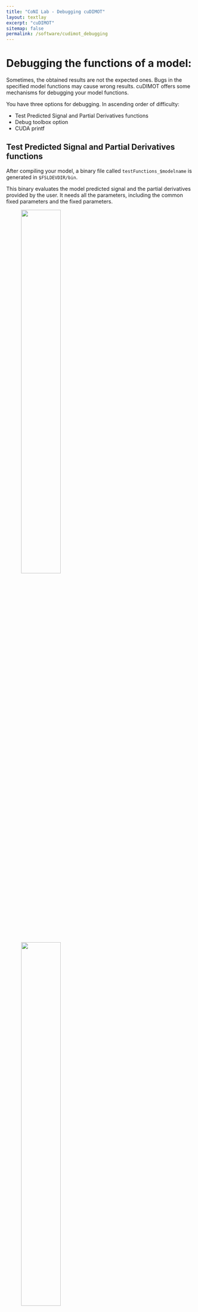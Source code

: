 ```yaml
---
title: "CoNI Lab - Debugging cuDIMOT"
layout: textlay
excerpt: "cuDIMOT"
sitemap: false
permalink: /software/cudimot_debugging
---
```


# Debugging the functions of a model:

Sometimes, the obtained results are not the expected ones. Bugs in the specified model functions may cause wrong results. cuDIMOT offers some mechanisms for debugging your model functions.

You have three options for debugging.
In ascending order of difficulty:

 - Test Predicted Signal and Partial Derivatives functions
 - Debug toolbox option
 - CUDA printf

## Test Predicted Signal and Partial Derivatives functions

After compiling your model, a binary file called ``testFunctions_$modelname`` is generated in ``$FSLDEVDIR/bin``.

This binary evaluates the model predicted signal and the partial derivatives provided by the user. It needs all the parameters, including the common fixed parameters and the fixed parameters.

<figure>
<img src="{{ site.url }}{{ site.baseurl }}/images/software/cudimot/testfunctions.png" width="50%">
</figure>

<figure>
<img src="{{ site.url }}{{ site.baseurl }}/images/software/cudimot/testfunctions2.png" width="50%">
</figure>

It also returns the numerical partial derivatives (taking small steps for each parameter) for comparison.

## Debug toolbox option

If you need deeper debugging, the first recommendation is to reduce the analysed dataset to few voxels, or just 1 voxel. You can modify the mask of the dataset to include only one voxel.

The default script divides the dataset into 4 parts, but for processing 1 voxel, you want to particionate the data into a single part. You can use ``-NJOBS`` option:

    ./model -NJOBS 1

To make the debugging process faster, we should avoid the preprocessing and postprocessing steps performed by ``split_parts_$modelname`` and ``merge_parts_$modelname``. These processes create intermediate files that are used and deleted at the end. In order to keep these intermediate files we can run our script once using the option ``--keepTmp``.

Now we can execute only the commands for fitting a model. The executed commands are saved in the output file ``${Your_output_Directory}/commands.txt``

If you run one of these commands adding at the end the option ``--debug=Num_voxel``, the toolbox will print out the value of the most important variables at certain steps of the algorithms. For instance:

    {command} --debug=0

You should use few iterations of the algorithms and a small grid when debugging.

## CUDA printf

In addition to the two previous debugging mechanisms, you can print out the value of any variable inside your model functions.

You can use the CUDA function ``printf``. You must be aware that any line in your model functions code is going to be executed by multiple threads. To make the debugging process simpler, you should select just one thread to print out the value of the variables. In order to to this, you can use an if condition to make only the first CUDA thread to print out: ``if (threadIdx.x==0 && blockIdx.x==0)``.

For instance, if you want the first thread to print the variable x inside you model functions:

    if (threadIdx.x==0 && blockIdx.x==0) printf("Value of my variable x is: %f\n",x);
